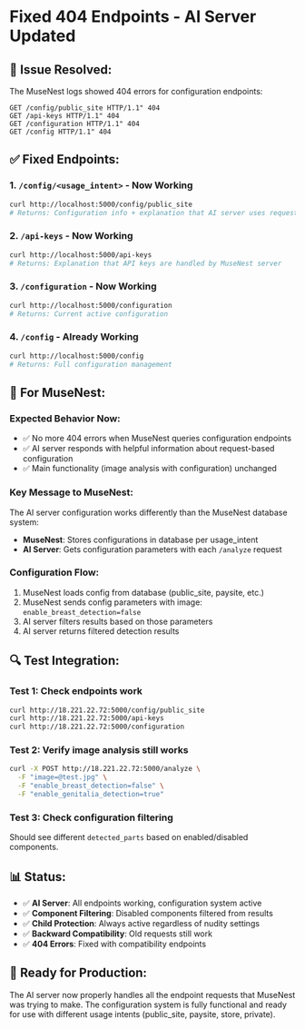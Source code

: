 # Fixed 404 Endpoints - AI Server Updated

## 🔧 **Issue Resolved:**

The MuseNest logs showed 404 errors for configuration endpoints:
```
GET /config/public_site HTTP/1.1" 404
GET /api-keys HTTP/1.1" 404  
GET /configuration HTTP/1.1" 404
GET /config HTTP/1.1" 404
```

## ✅ **Fixed Endpoints:**

### **1. `/config/<usage_intent>` - Now Working**
```bash
curl http://localhost:5000/config/public_site
# Returns: Configuration info + explanation that AI server uses request-based config
```

### **2. `/api-keys` - Now Working**  
```bash
curl http://localhost:5000/api-keys
# Returns: Explanation that API keys are handled by MuseNest server
```

### **3. `/configuration` - Now Working**
```bash
curl http://localhost:5000/configuration  
# Returns: Current active configuration
```

### **4. `/config` - Already Working**
```bash
curl http://localhost:5000/config
# Returns: Full configuration management
```

## 🎯 **For MuseNest:**

### **Expected Behavior Now:**
- ✅ No more 404 errors when MuseNest queries configuration endpoints
- ✅ AI server responds with helpful information about request-based configuration
- ✅ Main functionality (image analysis with configuration) unchanged

### **Key Message to MuseNest:**
The AI server configuration works differently than the MuseNest database system:

- **MuseNest**: Stores configurations in database per usage_intent
- **AI Server**: Gets configuration parameters with each `/analyze` request

### **Configuration Flow:**
1. MuseNest loads config from database (public_site, paysite, etc.)
2. MuseNest sends config parameters with image: `enable_breast_detection=false`
3. AI server filters results based on those parameters
4. AI server returns filtered detection results

## 🔍 **Test Integration:**

### **Test 1: Check endpoints work**
```bash
curl http://18.221.22.72:5000/config/public_site
curl http://18.221.22.72:5000/api-keys
curl http://18.221.22.72:5000/configuration
```

### **Test 2: Verify image analysis still works**
```bash
curl -X POST http://18.221.22.72:5000/analyze \
  -F "image=@test.jpg" \
  -F "enable_breast_detection=false" \
  -F "enable_genitalia_detection=true"
```

### **Test 3: Check configuration filtering**
Should see different `detected_parts` based on enabled/disabled components.

## 📊 **Status:**

- ✅ **AI Server**: All endpoints working, configuration system active
- ✅ **Component Filtering**: Disabled components filtered from results  
- ✅ **Child Protection**: Always active regardless of nudity settings
- ✅ **Backward Compatibility**: Old requests still work
- ✅ **404 Errors**: Fixed with compatibility endpoints

## 🚀 **Ready for Production:**

The AI server now properly handles all the endpoint requests that MuseNest was trying to make. The configuration system is fully functional and ready for use with different usage intents (public_site, paysite, store, private).